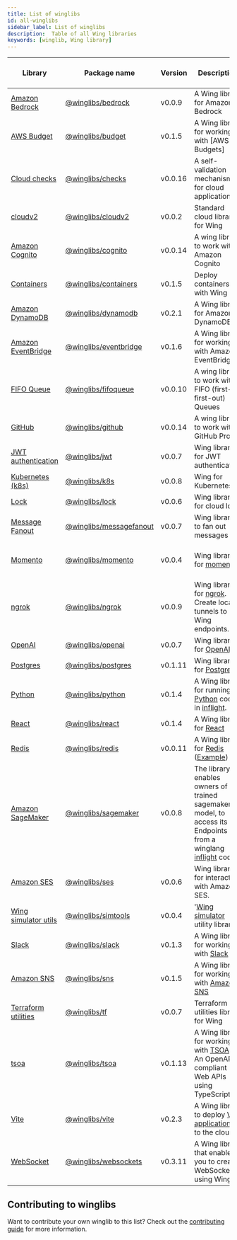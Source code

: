 ```yaml
---
title: List of winglibs
id: all-winglibs
sidebar_label: List of winglibs
description:  Table of all Wing libraries
keywords: [winglib, Wing library]
---
```


| Library  | Package name  | Version | Description  | Supported Wing platforms |
| -------- | ------- | ------- | ------- | ------- |
| [Amazon Bedrock](/docs/winglibs/winglibs/bedrock) | [@winglibs/bedrock](/docs/winglibs/winglibs/bedrock) |  v0.0.9 | A Wing library for Amazon Bedrock  | [sim](/docs/platforms/sim), [tf-aws](/docs/platforms/AWS/tf-aws) |
| [AWS Budget](/docs/winglibs/winglibs/budget) | [@winglibs/budget](/docs/winglibs/winglibs/budget) |  v0.1.5 | A Wing library for working with [AWS Budgets]  | [sim](/docs/platforms/sim), [tf-aws](/docs/platforms/AWS/tf-aws) |
| [Cloud checks](/docs/winglibs/winglibs/checks) | [@winglibs/checks](/docs/winglibs/winglibs/checks) |  v0.0.16 | A self-validation mechanism for cloud applications  | [*](/docs/platforms/platforms) |
| [cloudv2](/docs/winglibs/winglibs/cloudv2) | [@winglibs/cloudv2](/docs/winglibs/winglibs/cloudv2) |  v0.0.2 | Standard cloud library for Wing  | [sim](/docs/platforms/sim), [tf-aws](/docs/platforms/AWS/tf-aws) |
| [Amazon Cognito](/docs/winglibs/winglibs/cognito) | [@winglibs/cognito](/docs/winglibs/winglibs/cognito) |  v0.0.14 | A wing library to work with Amazon Cognito  | [sim](/docs/platforms/sim), [tf-aws](/docs/platforms/AWS/tf-aws) |
| [Containers](/docs/winglibs/winglibs/containers) | [@winglibs/containers](/docs/winglibs/winglibs/containers) |  v0.1.5 | Deploy containers with Wing  | [sim](/docs/platforms/sim), [tf-aws](/docs/platforms/AWS/tf-aws) |
| [Amazon DynamoDB](/docs/winglibs/winglibs/dynamodb) | [@winglibs/dynamodb](/docs/winglibs/winglibs/dynamodb) |  v0.2.1 | A Wing library for Amazon DynamoDB  | [sim](/docs/platforms/sim), [tf-aws](/docs/platforms/AWS/tf-aws) |
| [Amazon EventBridge](/docs/winglibs/winglibs/eventbridge) | [@winglibs/eventbridge](/docs/winglibs/winglibs/eventbridge) |  v0.1.6 | A Wing library for working with Amazon EventBridge  | [sim](/docs/platforms/sim), [tf-aws](/docs/platforms/AWS/tf-aws), [awscdk](/docs/platforms/AWS/awscdk) |
| [FIFO Queue](/docs/winglibs/winglibs/fifoqueue) | [@winglibs/fifoqueue](/docs/winglibs/winglibs/fifoqueue) |  v0.0.10 | A wing library to work with FIFO (first-in first-out) Queues  | [sim](/docs/platforms/sim), [tf-aws](/docs/platforms/AWS/tf-aws) |
| [GitHub](/docs/winglibs/winglibs/github) | [@winglibs/github](/docs/winglibs/winglibs/github) |  v0.0.14 | A wing library to work with GitHub Probot  | [*](/docs/platforms/platforms) |
| [JWT authentication](/docs/winglibs/winglibs/jwt) | [@winglibs/jwt](/docs/winglibs/winglibs/jwt) |  v0.0.7 | Wing library for JWT authentication  | [*](/docs/platforms/platforms) |
| [Kubernetes (k8s)](/docs/winglibs/winglibs/k8s) | [@winglibs/k8s](/docs/winglibs/winglibs/k8s) |  v0.0.8 | Wing for Kubernetes  | k8s |
| [Lock](/docs/winglibs/winglibs/lock) | [@winglibs/lock](/docs/winglibs/winglibs/lock) |  v0.0.6 | Wing library for cloud lock  | [*](/docs/platforms/platforms) |
| [Message Fanout](/docs/winglibs/winglibs/messagefanout) | [@winglibs/messagefanout](/docs/winglibs/winglibs/messagefanout) |  v0.0.7 | Wing library to fan out messages  | [sim](/docs/platforms/sim), [tf-aws](/docs/platforms/AWS/tf-aws) |
| [Momento](/docs/winglibs/winglibs/momento) | [@winglibs/momento](/docs/winglibs/winglibs/momento) |  v0.0.4 | Wing library for [momento](https://www.gomomento.com/)  | [sim](/docs/platforms/sim), [tf-aws](/docs/platforms/AWS/tf-aws), [tf-gcp](/docs/platforms/google-cloud/tf-gcp), [tf-azure](/docs/platforms/microsoft-azure/tf-azure) |
| [ngrok](/docs/winglibs/winglibs/ngrok) | [@winglibs/ngrok](/docs/winglibs/winglibs/ngrok) |  v0.0.9 | Wing library for [ngrok](https://ngrok.com/). Create local tunnels to Wing endpoints.  | [*](/docs/platforms/platforms) |
| [OpenAI](/docs/winglibs/winglibs/openai) | [@winglibs/openai](/docs/winglibs/winglibs/openai) |  v0.0.7 | Wing library for [OpenAI](https://openai.com/)  | [*](/docs/platforms/platforms) |
| [Postgres](/docs/winglibs/winglibs/postgres) | [@winglibs/postgres](/docs/winglibs/winglibs/postgres) |  v0.1.11 | Wing library for [Postgres](https://www.postgresql.org/)  | [sim](/docs/platforms/sim), [tf-aws](/docs/platforms/AWS/tf-aws) |
| [Python](/docs/winglibs/winglibs/python) | [@winglibs/python](/docs/winglibs/winglibs/python) |  v0.1.4 | A Wing library for running [Python](https://www.python.org/) code in [inflight](https://www.winglang.io/docs/concepts/inflights#inflight-code).  | [sim](/docs/platforms/sim), [tf-aws](/docs/platforms/AWS/tf-aws) |
| [React](/docs/winglibs/winglibs/react) | [@winglibs/react](/docs/winglibs/winglibs/react) |  v0.1.4 | A Wing library for [React](https://react.dev/)  | [sim](/docs/platforms/sim), [tf-aws](/docs/platforms/AWS/tf-aws) |
| [Redis](/docs/winglibs/winglibs/redis) | [@winglibs/redis](/docs/winglibs/winglibs/redis) |  v0.0.11 | A Wing library for [Redis](https://redis.io/) ([Example](https://www.winglang.io/docs/examples/redis)) | [sim](/docs/platforms/sim) |
| [Amazon SageMaker](/docs/winglibs/winglibs/sagemaker) | [@winglibs/sagemaker](/docs/winglibs/winglibs/sagemaker) |  v0.0.8 | The library enables owners of a trained sagemaker model, to access its Endpoints from a winglang [inflight](https://www.winglang.io/docs/concepts/inflights#inflight-code) code.  | [sim](/docs/platforms/sim), [tf-aws](/docs/platforms/AWS/tf-aws) |
| [Amazon SES](/docs/winglibs/winglibs/ses) | [@winglibs/ses](/docs/winglibs/winglibs/ses) |  v0.0.6 | Wing library for interacting with Amazon SES.  | [sim](/docs/platforms/sim), [tf-aws](/docs/platforms/AWS/tf-aws) |
| [Wing simulator utils](/docs/winglibs/winglibs/simtools) | [@winglibs/simtools](/docs/winglibs/winglibs/simtools) |  v0.0.4 | '[Wing simulator](https://www.winglang.io/docs/platforms/sim) utility library'  | [sim](/docs/platforms/sim) |
| [Slack](/docs/winglibs/winglibs/slack) | [@winglibs/slack](/docs/winglibs/winglibs/slack) |  v0.1.3 | A Wing library for working with [Slack](https://slack.com/)  | [sim](/docs/platforms/sim), [tf-aws](/docs/platforms/AWS/tf-aws) |
| [Amazon SNS](/docs/winglibs/winglibs/sns) | [@winglibs/sns](/docs/winglibs/winglibs/sns) |  v0.1.5 | A Wing library for working with [Amazon SNS](https://aws.amazon.com/sns/)  | [tf-aws](/docs/platforms/AWS/tf-aws), [awscdk](/docs/platforms/AWS/awscdk), [sim](/docs/platforms/sim) |
| [Terraform utilities](/docs/winglibs/winglibs/tf) | [@winglibs/tf](/docs/winglibs/winglibs/tf) |  v0.0.7 | Terraform utilities library for Wing  | [sim](/docs/platforms/sim), [tf-aws](/docs/platforms/AWS/tf-aws) |
| [tsoa](/docs/winglibs/winglibs/tsoa) | [@winglibs/tsoa](/docs/winglibs/winglibs/tsoa) |  v0.1.13 | A Wing library for working with [TSOA](https://tsoa-community.github.io/docs/) - An OpenAPI-compliant Web APIs using TypeScript.  | [sim](/docs/platforms/sim) |
| [Vite](/docs/winglibs/winglibs/vite) | [@winglibs/vite](/docs/winglibs/winglibs/vite) |  v0.2.3 | A Wing library to deploy [Vite applications](https://vitejs.dev/) to the cloud.  | [sim](/docs/platforms/sim), [tf-aws](/docs/platforms/AWS/tf-aws) |
| [WebSocket](/docs/winglibs/winglibs/websockets) | [@winglibs/websockets](/docs/winglibs/winglibs/websockets) |  v0.3.11 | A Wing library that enables you to create WebSockets using Wing.  | [sim](/docs/platforms/sim), [tf-aws](/docs/platforms/AWS/tf-aws), [awscdk](/docs/platforms/AWS/awscdk) |

## Contributing to winglibs

  Want to contribute your own winglib to this list? Check out the [contributing guide](https://github.com/winglang/winglibs?tab=readme-ov-file#how-do-i-add-a-new-library) for more information.

  